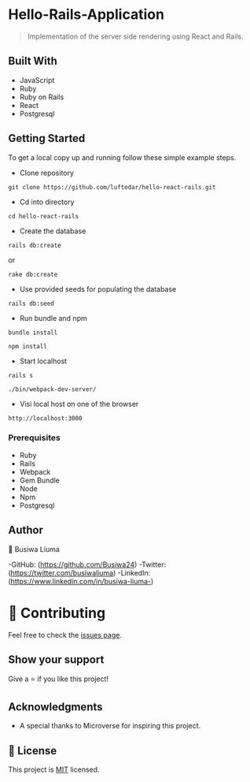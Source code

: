 # Hello-Rails-Application

> Implementation of the server side rendering using React and Rails.


## Built With

- JavaScript
- Ruby
- Ruby on Rails
- React
- Postgresql

## Getting Started

To get a local copy up and running follow these simple example steps.

- Clone repository

```
git clone https://github.com/luftedar/hello-react-rails.git
```

- Cd into directory

```
cd hello-react-rails
```

- Create the database

```
rails db:create 
```

or

```
rake db:create
```

- Use provided seeds for populating the database

```
rails db:seed
```

- Run bundle and npm

```
bundle install
```

```
npm install
```

- Start localhost

```
rails s
```

```
./bin/webpack-dev-server/
```

- Visi local host on one of the browser

```
http://localhost:3000
```

### Prerequisites

- Ruby
- Rails
- Webpack
- Gem Bundle
- Node
- Npm
- Postgresql


## Author

👤 Busiwa Liuma

-GitHub: (https://github.com/Busiwa24) 
-Twitter: (https://twitter.com/busiwaliuma) 
-LinkedIn: (https://www.linkedin.com/in/busiwa-liuma-)

# 🤝 Contributing

Feel free to check the [issues page](https://github.com/Busiwa24/Hello-Rails/issues).

## Show your support

Give a ⭐️ if you like this project!

## Acknowledgments

- A special thanks to Microverse for inspiring this project.
## 📝 License


This project is [MIT](./LICENCE) licensed.
